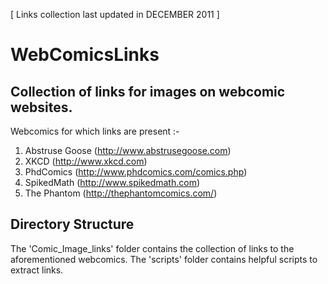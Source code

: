 [ Links collection last updated in DECEMBER 2011 ]

WebComicsLinks
=======

Collection of links for images on webcomic websites.
--------


Webcomics for which links are present :-

1. Abstruse Goose (http://www.abstrusegoose.com)
2. XKCD (http://www.xkcd.com)
3. PhdComics (http://www.phdcomics.com/comics.php)
4. SpikedMath (http://www.spikedmath.com)
5. The Phantom (http://thephantomcomics.com/)


Directory Structure
-------------------

The 'Comic\_Image\_links' folder contains the collection of links to the aforementioned webcomics. 
The 'scripts' folder contains helpful scripts to extract links. 
